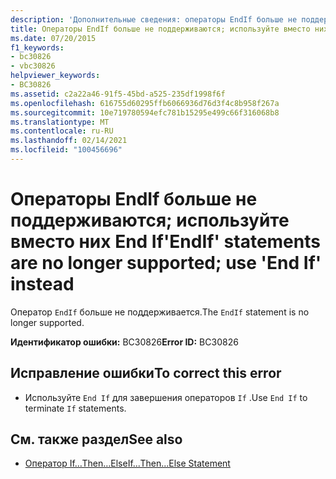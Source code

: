 ```yaml
---
description: 'Дополнительные сведения: операторы EndIf больше не поддерживаются; Вместо этого используйте "End If"'
title: Операторы EndIf больше не поддерживаются; используйте вместо них End If
ms.date: 07/20/2015
f1_keywords:
- bc30826
- vbc30826
helpviewer_keywords:
- BC30826
ms.assetid: c2a22a46-91f5-45bd-a525-235df1998f6f
ms.openlocfilehash: 616755d60295ffb6066936d76d3f4c8b958f267a
ms.sourcegitcommit: 10e719780594efc781b15295e499c66f316068b8
ms.translationtype: MT
ms.contentlocale: ru-RU
ms.lasthandoff: 02/14/2021
ms.locfileid: "100456696"
---
```

# <a name="endif-statements-are-no-longer-supported-use-end-if-instead"></a><span data-ttu-id="dd928-103">Операторы EndIf больше не поддерживаются; используйте вместо них End If</span><span class="sxs-lookup"><span data-stu-id="dd928-103">'EndIf' statements are no longer supported; use 'End If' instead</span></span>

<span data-ttu-id="dd928-104">Оператор `EndIf` больше не поддерживается.</span><span class="sxs-lookup"><span data-stu-id="dd928-104">The `EndIf` statement is no longer supported.</span></span>  
  
 <span data-ttu-id="dd928-105">**Идентификатор ошибки:** BC30826</span><span class="sxs-lookup"><span data-stu-id="dd928-105">**Error ID:** BC30826</span></span>  
  
## <a name="to-correct-this-error"></a><span data-ttu-id="dd928-106">Исправление ошибки</span><span class="sxs-lookup"><span data-stu-id="dd928-106">To correct this error</span></span>  
  
- <span data-ttu-id="dd928-107">Используйте `End If` для завершения операторов `If` .</span><span class="sxs-lookup"><span data-stu-id="dd928-107">Use `End If` to terminate `If` statements.</span></span>  
  
## <a name="see-also"></a><span data-ttu-id="dd928-108">См. также раздел</span><span class="sxs-lookup"><span data-stu-id="dd928-108">See also</span></span>

- [<span data-ttu-id="dd928-109">Оператор If…Then…Else</span><span class="sxs-lookup"><span data-stu-id="dd928-109">If...Then...Else Statement</span></span>](../language-reference/statements/if-then-else-statement.md)
